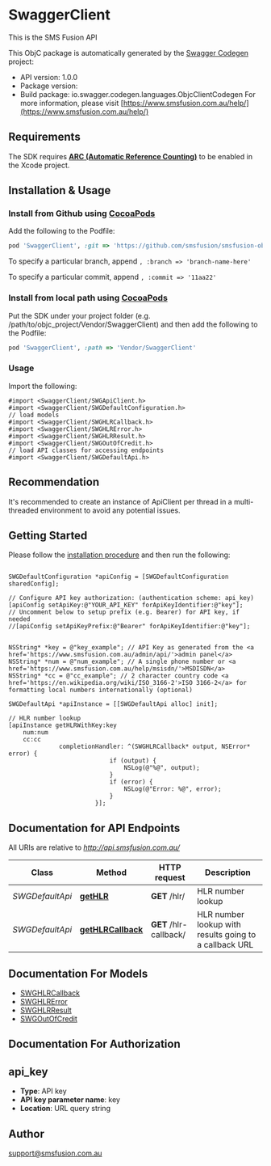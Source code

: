 # SwaggerClient

This is the SMS Fusion API

This ObjC package is automatically generated by the [Swagger Codegen](https://github.com/swagger-api/swagger-codegen) project:

- API version: 1.0.0
- Package version: 
- Build package: io.swagger.codegen.languages.ObjcClientCodegen
For more information, please visit [https://www.smsfusion.com.au/help/](https://www.smsfusion.com.au/help/)

## Requirements

The SDK requires [**ARC (Automatic Reference Counting)**](http://stackoverflow.com/questions/7778356/how-to-enable-disable-automatic-reference-counting) to be enabled in the Xcode project.

## Installation & Usage
### Install from Github using [CocoaPods](https://cocoapods.org/)

Add the following to the Podfile:

```ruby
pod 'SwaggerClient', :git => 'https://github.com/smsfusion/smsfusion-objc.git'
```

To specify a particular branch, append `, :branch => 'branch-name-here'`

To specify a particular commit, append `, :commit => '11aa22'`

### Install from local path using [CocoaPods](https://cocoapods.org/)

Put the SDK under your project folder (e.g. /path/to/objc_project/Vendor/SwaggerClient) and then add the following to the Podfile:

```ruby
pod 'SwaggerClient', :path => 'Vendor/SwaggerClient'
```

### Usage

Import the following:

```objc
#import <SwaggerClient/SWGApiClient.h>
#import <SwaggerClient/SWGDefaultConfiguration.h>
// load models
#import <SwaggerClient/SWGHLRCallback.h>
#import <SwaggerClient/SWGHLRError.h>
#import <SwaggerClient/SWGHLRResult.h>
#import <SwaggerClient/SWGOutOfCredit.h>
// load API classes for accessing endpoints
#import <SwaggerClient/SWGDefaultApi.h>

```

## Recommendation

It's recommended to create an instance of ApiClient per thread in a multi-threaded environment to avoid any potential issues.

## Getting Started

Please follow the [installation procedure](#installation--usage) and then run the following:

```objc

SWGDefaultConfiguration *apiConfig = [SWGDefaultConfiguration sharedConfig];

// Configure API key authorization: (authentication scheme: api_key)
[apiConfig setApiKey:@"YOUR_API_KEY" forApiKeyIdentifier:@"key"];
// Uncomment below to setup prefix (e.g. Bearer) for API key, if needed
//[apiConfig setApiKeyPrefix:@"Bearer" forApiKeyIdentifier:@"key"];


NSString* *key = @"key_example"; // API Key as generated from the <a href='https://www.smsfusion.com.au/admin/api/'>admin panel</a>
NSString* *num = @"num_example"; // A single phone number or <a href='https://www.smsfusion.com.au/help/msisdn/'>MSDISDN</a>
NSString* *cc = @"cc_example"; // 2 character country code <a href='https://en.wikipedia.org/wiki/ISO_3166-2'>ISO 3166-2</a> for formatting local numbers internationally (optional)

SWGDefaultApi *apiInstance = [[SWGDefaultApi alloc] init];

// HLR number lookup
[apiInstance getHLRWithKey:key
    num:num
    cc:cc
              completionHandler: ^(SWGHLRCallback* output, NSError* error) {
                            if (output) {
                                NSLog(@"%@", output);
                            }
                            if (error) {
                                NSLog(@"Error: %@", error);
                            }
                        }];

```

## Documentation for API Endpoints

All URIs are relative to *http://api.smsfusion.com.au/*

Class | Method | HTTP request | Description
------------ | ------------- | ------------- | -------------
*SWGDefaultApi* | [**getHLR**](docs/SWGDefaultApi.md#gethlr) | **GET** /hlr/ | HLR number lookup
*SWGDefaultApi* | [**getHLRCallback**](docs/SWGDefaultApi.md#gethlrcallback) | **GET** /hlr-callback/ | HLR number lookup with results going to a callback URL


## Documentation For Models

 - [SWGHLRCallback](docs/SWGHLRCallback.md)
 - [SWGHLRError](docs/SWGHLRError.md)
 - [SWGHLRResult](docs/SWGHLRResult.md)
 - [SWGOutOfCredit](docs/SWGOutOfCredit.md)


## Documentation For Authorization


## api_key

- **Type**: API key
- **API key parameter name**: key
- **Location**: URL query string


## Author

support@smsfusion.com.au


